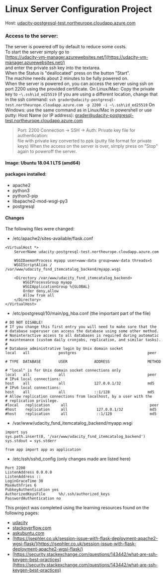 
# Linux Server Configuration Project

Host: [udacity-postgresql-test.northeurope.cloudapp.azure.com](http://udacity-postgresql-test.northeurope.cloudapp.azure.com)
### Access to the server: ###
The server is powered off by default to reduce some costs.<br/>
To start the server simply go to<br/>
[https://udacity-vm-manager.azurewebsites.net/](https://udacity-vm-manager.azurewebsites.net/)<br/>
and enter the private ssh key into the textarea.<br/>
When the Status is "deallocated" press on the button "Start".<br/>
The machine needs about 2 minutes to be fully powered on.<br/>
When the server is powered on, you can access the server using ssh on port 2200 using the provided certificate.
On Linux/Mac:
Copy the private key to ```~\.ssh\id_ed25519``` (if you are using a different location, change that in the ssh command:
```ssh grader@udacity-postgresql-test.northeurope.cloudapp.azure.com -p 2200 -i ~\.ssh\id_ed25519```
On Windows:
use the same command as in Linux/Mac in powershell or use putty:
Host Name (or IP address): grader@udacity-postgresql-test.northeurope.cloudapp.azure.com
> Port: 2200
Connection -> SSH -> Auth:
Private key file for authentication: <br/>file with private key converted to ppk (putty file format for private keys)
When the access on the server is over, simply press on "Stop" again to poweroff the server.<br/>

#### Image: Ubuntu 18.04.1 LTS (amd64) ####
#### packages installed: ####
- apache2
- python3
- python3-pip
- libapache2-mod-wsgi-py3
- postgresql

#### Changes ####
The following files were changed:
- /etc/apache2/sites-available/flask.conf
```
<VirtualHost *>
    ServerName udacity-postgresql-test.northeurope.cloudapp.azure.com

    WSGIDaemonProcess myapp user=www-data group=www-data threads=5
    WSGIScriptAlias / /var/www/udacity_fsnd_itemcatalog_backend/myapp.wsgi

    <Directory /var/www/udacity_fsnd_itemcatalog_backend>
        WSGIProcessGroup myapp
        WSGIApplicationGroup %{GLOBAL}
        Order deny,allow
        Allow from all
    </Directory>
</VirtualHost>
```
- /etc/postgresql/10/main/pg_hba.conf (the important part of the file)
```
# DO NOT DISABLE!
# If you change this first entry you will need to make sure that the
# database superuser can access the database using some other method.
# Noninteractive access to all databases is required during automatic
# maintenance (custom daily cronjobs, replication, and similar tasks).
#
# Database administrative login by Unix domain socket
local   all             postgres                                peer

# TYPE  DATABASE        USER            ADDRESS                 METHOD

# "local" is for Unix domain socket connections only
local   all             all                                     peer
# IPv4 local connections:
host    all             all             127.0.0.1/32            md5
# IPv6 local connections:
host    all             all             ::1/128                 md5
# Allow replication connections from localhost, by a user with the
# replication privilege.
#local   replication     all                                     peer
#host    replication     all             127.0.0.1/32            md5
#host    replication     all             ::1/128                 md5
```
- /var/www/udacity_fsnd_itemcatalog_backend/myapp.wsgi
```
import sys
sys.path.insert(0, '/var/www/udacity_fsnd_itemcatalog_backend')
sys.stdout = sys.stderr

from app import app as application
```
- /etc/ssh/sshd_config (only changes made are listed here)
```
Port 2200
ListenAddress 0.0.0.0
ListenAddress ::
LoginGraceTime 30
MaxAuthTries 6
PubkeyAuthentication yes
AuthorizedKeysFile      %h/.ssh/authorized_keys
PasswordAuthentication no

```
This project was completed using the learning resources found on the following pages:
- [udacity](https://udacity.com)
- [stackoverflow.com](https://stackoverflow.com)
- [askubuntu.com](https://askubuntu.com)
- [https://jsephler.co.uk/session-issue-with-flask-deployment-apache2-wgsi-flask/](https://jsephler.co.uk/session-issue-with-flask-deployment-apache2-wgsi-flask/)
- [https://security.stackexchange.com/questions/143442/what-are-ssh-keygen-best-practices](https://security.stackexchange.com/questions/143442/what-are-ssh-keygen-best-practices)